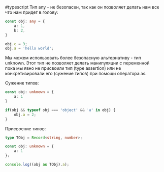 #typescript
Тип any - не безопасен, так как он позволяет делать нам все что нам придет в голову:

```ts
const obj: any = {
	a: 1,
	b: 2,
}

obj.c = 3;
obj.a = 'hello world';
```

Мы можем использовать более безопасную альтернативу - тип unknown. Этот тип не позволяет делать манипуляции с переменной пока мы явно не присвоили тип (type assertion) или не конкретизировали его (сужение типов) при помощи оператора as.

Сужение типов:

```ts
const obj: unknown = {
	a: 1
}

if(obj && typeof obj === 'object' && 'a' in obj) {
	obj.a = 2;
}
```

Присвоение типов:

```ts
type TObj = Record<string, number>;

const obj: unknown = {
	a: 1
};

console.log((obj as TObj).a);
```